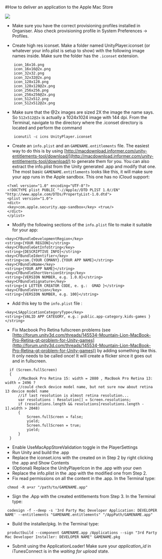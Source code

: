 #How to deliver an application to the Apple Mac Store

![](../uploads/Main/AppleMacStore.jpg) 

* Make sure you have the correct provisioning profiles installed in Organiser. Also check provisioning profile in System Preferences -&gt; Profiles.

* Create high res iconset. Make a folder named UnityPlayer.iconset (or whatever your info.plist is setup to show) with the following image names inside. Make sure the folder has the `.iconset` extension.

````
	icon_16x16.png
	icon_16x16@2x.png
	icon_32x32.png
	icon_32x32@2x.png
	icon_128x128.png
	icon_128x128@2x.png
	icon_256x256.png
	icon_256x256@2x.png
	icon_512x512.png
	icon_512x512@2x.png
````

* Make sure that the @2x images are sized 2X the image the name says. So `512x512@2x` is actually a 1024x1024 image with 144 dpi. From the Terminal, navigate to the directory where the .iconset directory is located and perform the command

````
	iconutil -c icns UnityPlayer.iconset
````

* Create an `info.plist` and an `GAMENAME.entitlements` file. The easiest way to do this is by using [http://macdownload.informer.com/unity-entitlements-tool/download/](http://macdownload.informer.com/unity-entitlements-tool/download/) to generate them for you. You can also extract the info.plist from the Unity generated .app and modify that one. The most basic `GAMENAME.entitlements` looks like this, it will make sure your app runs in the Apple sandbox. This one has no iCloud support: 

````
 <?xml version="1.0" encoding="UTF-8"?>
 <!DOCTYPE plist PUBLIC "-//Apple//DTD PLIST 1.0//EN" "http://www.apple.com/DTDs/PropertyList-1.0.dtd">
 <plist version="1.0">
 <dict>
 <key>com.apple.security.app-sandbox</key> <true/>
 </dict>
 </plist>
````

* Modify the following sections of the `info.plist` file to make it suitable for your app:

````
<key>CFBundleDevelopmentRegion</key>
<string>{YOUR REGION}</string>
<key>CFBundleGetInfoString</key>
<string>{DESCRIPTIVE INFO}</string>
<key>CFBundleIdentifier</key>
<string>com.{YOUR COMANY}.{YOUR APP NAME}</string>
<key>CFBundleName</key>
<string>{YOUR APP NAME}</string>
<key>CFBundleShortVersionString</key>
<string>{VERSION NUMBER, e.g. 1.0.0}</string>
<key>CFBundleSignature</key>
<string>{4 LETTER CREATOR CODE, e. g.:  GMAD }</string>
<key>CFBundleVersion</key>
<string>{VERSION NUMBER, e.g. 100}</string>
````

* Add this key to the `info.plist` file :

````
<key>LSApplicationCategoryType</key>
<string>{VALID APP CATEGORY, e.g.: public.app-category.kids-games }</string>
````

* Fix Macbook Pro Retina fullscreen problems (see [http://forum.unity3d.com/threads/145534-Mountain-Lion-MacBook-Pro-Retina-gt-problem-for-Unity-games](http://forum.unity3d.com/threads/145534-Mountain-Lion-MacBook-Pro-Retina-gt-problem-for-Unity-games)) by adding something like this. It only needs to be called once! It will create a flicker since it goes out and in fullscreen.

````
  if (Screen.fullScreen)
  {
      //MacBook Pro Retina 15: width = 2880 , MacBook Pro Retina 13: width = 2496 ?
      //could check device model name, but not sure now about retina 13 device model name
      //if last resolution is almost retina resolution...
      var resolutions : Resolution[] = Screen.resolutions;
      if (resolutions.length && resolutions[resolutions.length - 1].width > 2048)
      {
          Screen.fullScreen = false;
          yield;
          Screen.fullScreen = true;
          yield;
      }
  }
````

* Enable UseMacAppStoreValidation toggle in the PlayerSettings
* Run Unity and build the .app
* Replace the iconset.icns with the created on in Step 2 by right clicking the .app and Show Contents
* (Optional) Replace the UnityPlayerIcon in the .app with your own
* Replace the info.plist in the .app with the modified one from Step 2.
* Fix read permissions on all the content in the .app. In the Terminal type: 

````
 chmod -R a+xr "/path/to/GAMENAME.app"
````

* Sign the .App with the created entitlements from Step 3. In the Terminal type: 

````
 codesign -f --deep -s '3rd Party Mac Developer Application: DEVELOPER NAME' --entitlements "GAMENAME.entitlements" "/AppPath/GAMENAME.app"
````

* Build the installer/pkg. In the Terminal type: 

````
 productbuild --component GAMENAME.app /Applications --sign "3rd Party Mac Developer Installer: DEVELOPER NAME" GAMENAME.pkg
````
* Submit using the ApplicationLoader! Make sure your _application_id_ in iTunesConnect is in the _waiting for upload_ state.
